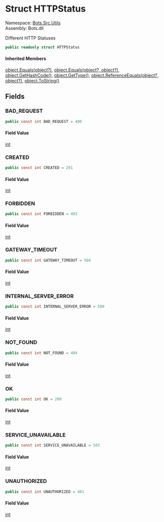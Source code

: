 # <a id="Bots_Src_Utils_HTTPStatus"></a> Struct HTTPStatus

Namespace: [Bots.Src.Utils](Bots.Src.Utils.md)  
Assembly: Bots.dll  

Different HTTP Statuses

```csharp
public readonly struct HTTPStatus
```

#### Inherited Members

[object.Equals\(object?\)](https://learn.microsoft.com/dotnet/api/system.object.equals\#system\-object\-equals\(system\-object\)), 
[object.Equals\(object?, object?\)](https://learn.microsoft.com/dotnet/api/system.object.equals\#system\-object\-equals\(system\-object\-system\-object\)), 
[object.GetHashCode\(\)](https://learn.microsoft.com/dotnet/api/system.object.gethashcode), 
[object.GetType\(\)](https://learn.microsoft.com/dotnet/api/system.object.gettype), 
[object.ReferenceEquals\(object?, object?\)](https://learn.microsoft.com/dotnet/api/system.object.referenceequals), 
[object.ToString\(\)](https://learn.microsoft.com/dotnet/api/system.object.tostring)

## Fields

### <a id="Bots_Src_Utils_HTTPStatus_BAD_REQUEST"></a> BAD\_REQUEST

```csharp
public const int BAD_REQUEST = 400
```

#### Field Value

 [int](https://learn.microsoft.com/dotnet/api/system.int32)

### <a id="Bots_Src_Utils_HTTPStatus_CREATED"></a> CREATED

```csharp
public const int CREATED = 201
```

#### Field Value

 [int](https://learn.microsoft.com/dotnet/api/system.int32)

### <a id="Bots_Src_Utils_HTTPStatus_FORBIDDEN"></a> FORBIDDEN

```csharp
public const int FORBIDDEN = 403
```

#### Field Value

 [int](https://learn.microsoft.com/dotnet/api/system.int32)

### <a id="Bots_Src_Utils_HTTPStatus_GATEWAY_TIMEOUT"></a> GATEWAY\_TIMEOUT

```csharp
public const int GATEWAY_TIMEOUT = 504
```

#### Field Value

 [int](https://learn.microsoft.com/dotnet/api/system.int32)

### <a id="Bots_Src_Utils_HTTPStatus_INTERNAL_SERVER_ERROR"></a> INTERNAL\_SERVER\_ERROR

```csharp
public const int INTERNAL_SERVER_ERROR = 500
```

#### Field Value

 [int](https://learn.microsoft.com/dotnet/api/system.int32)

### <a id="Bots_Src_Utils_HTTPStatus_NOT_FOUND"></a> NOT\_FOUND

```csharp
public const int NOT_FOUND = 404
```

#### Field Value

 [int](https://learn.microsoft.com/dotnet/api/system.int32)

### <a id="Bots_Src_Utils_HTTPStatus_OK"></a> OK

```csharp
public const int OK = 200
```

#### Field Value

 [int](https://learn.microsoft.com/dotnet/api/system.int32)

### <a id="Bots_Src_Utils_HTTPStatus_SERVICE_UNAVAILABLE"></a> SERVICE\_UNAVAILABLE

```csharp
public const int SERVICE_UNAVAILABLE = 503
```

#### Field Value

 [int](https://learn.microsoft.com/dotnet/api/system.int32)

### <a id="Bots_Src_Utils_HTTPStatus_UNAUTHORIZED"></a> UNAUTHORIZED

```csharp
public const int UNAUTHORIZED = 401
```

#### Field Value

 [int](https://learn.microsoft.com/dotnet/api/system.int32)

